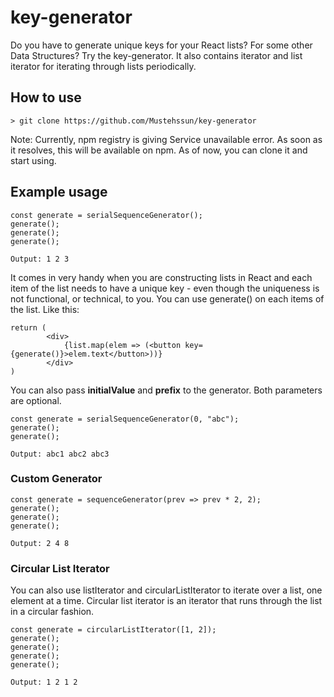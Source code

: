 # key-generator
Do you have to generate unique keys for your React lists? For some other Data Structures? Try the key-generator.
It also contains iterator and list iterator for iterating through lists periodically.

## How to use
``` > git clone https://github.com/Mustehssun/key-generator ```

Note: Currently, npm registry is giving Service unavailable error. As soon as it resolves, this will be available on npm. As of now, you can clone it and start using.

## Example usage
```
const generate = serialSequenceGenerator();
generate();
generate();
generate();
```
``` Output: 1 2 3 ```

It comes in very handy when you are constructing lists in React and each item of the list needs to have a unique key - even though the uniqueness is not functional, or technical, to you. You can use generate() on each items of the list. Like this:
```
return (
        <div>
            {list.map(elem => (<button key={generate()}>elem.text</button>))}
        </div>
)
```

You can also pass **initialValue** and **prefix** to the generator. Both parameters are optional.
```
const generate = serialSequenceGenerator(0, "abc");
generate();
generate();
```
``` Output: abc1 abc2 abc3 ```

### Custom Generator
```
const generate = sequenceGenerator(prev => prev * 2, 2);
generate();
generate();
generate();
```
``` Output: 2 4 8 ```

### Circular List Iterator
You can also use listIterator and circularListIterator to iterate over a list, one element at a time.
Circular list iterator is an iterator that runs through the list in a circular fashion.
```
const generate = circularListIterator([1, 2]);
generate();
generate();
generate();
generate();
```
``` Output: 1 2 1 2 ```
